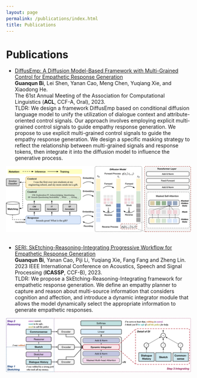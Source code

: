 ```yaml
---
layout: page
permalink: /publications/index.html
title: Publications
---
```


# Publications
<!-- 
Lastest Update: 9th May 2023&nbsp;  [中文 (Chinese Version)](https://caihanlin.com/publications-zh/) -->

<!-- ## Conference Paper -->

<!-- - [Deep Residual Neural Network for Efficient Traffic Sign Detection](https://caihanlin.com/mypaper/202302ICAROB.pdf)<br>**Hanlin Cai**, Zheng Li, Jiaqi Hu, Wei Hong Lim, Sew Sun Tiang, Mastaneh Mokayef, Chin Hong Wong<br>28th International Conference on Artificial Life and Robotics<br>Beppu, Japan. February, 2023. [Slides](https://caihanlin.com/mypaper/slides/2023-ICAROB-Pre.pdf). -->

- [DiffusEmp: A Diffusion Model-Based Framework with Multi-Grained Control for Empathetic Response Generation](https://arxiv.org/pdf/2306.01657.pdf)<br>**Guanqun Bi**, Lei Shen, Yanan Cao, Meng Chen, Yuqiang Xie, and Xiaodong He. <br> The 61st Annual Meeting of the Association for Computational Linguistics (**ACL**, CCF-A, Oral), 2023.<br>
TLDR: We design a framework DiffusEmp based on conditional diffusion language model to unify the utilization of dialogue context and attribute-oriented control signals. Our approach involves employing explicit multi-grained control signals to guide empathy response generation. We propose to use explicit multi-grained control signals to guide the empathy response generation. We design a specific masking strategy to reflect the relationship between multi-grained signals and response tokens, then integrate it into the diffusion model to influence the generative process.

<center>
<img src="/images/publications_diffusemp.jpg">
</center>
<br>

- [SERI: SkEtching-Reasoning-Integrating Progressive Workflow for Empathetic Response Generation]()<br>**Guanqun Bi**, Yanan Cao, Piji Li, Yuqiang Xie, Fang Fang and Zheng Lin.<br>2023 IEEE International Conference on Acoustics, Speech and Signal Processing (**ICASSP**, CCF-B), 2023.<br>TLDR: We propose a SkEtching-Reasoning-Integrating framework for empathetic response generation. We define an empathy planner to capture and reason about multi-source information that considers cognition and affection, and introduce a dynamic integrator module that allows the model dynamically select the appropriate information to generate empathetic responses.

<center>
<img src="/images/publications_seri.jpg">
</center>
<br>
